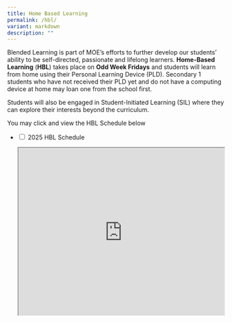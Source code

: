 ```yaml
---
title: Home Based Learning
permalink: /hbl/
variant: markdown
description: ""
---
```

<style>
.google-slides-container{ position: relative; width: 100%; padding-top: 72%; overflow: hidden; } .google-slides-container iframe{ position: absolute; top: 0; left: 0; width: 100%; height: 100%; }
</style>
Blended Learning is part of MOE’s efforts to further develop our students’ ability to be self-directed, passionate and lifelong learners. **Home-Based Learning** (**HBL**) takes place on **Odd Week Fridays** and students will learn from home using their Personal Learning Device (PLD). Secondary 1 students who have not received their PLD yet and do not have a computing device at home may loan one from the school first. 

Students will also be engaged in Student-Initiated Learning (SIL) where they can explore their interests beyond the curriculum. 

You may click and view the HBL Schedule below



<ul class="jekyllcodex_accordion">
  <li>
    <input id="accordion1" type="checkbox">
    <label for="accordion1">2025 HBL Schedule</label>
    <div>
			<p></p><div class="google-slides-container"><iframe src="https://docs.google.com/spreadsheets/d/e/2PACX-1vRxNy2lHWDEjSi2ucMVkq-hrnCBj7_NeA9kzL8Hetr_fZDEx6rpquIjaAD87K1vKMg_DXrFuFNit6LN/pubhtml?widget=true&amp;headers=false&amp;chrome=false"></iframe><p></p>


<p>See Above.</p>
    </div>
	</div></li>  
	

</ul>
